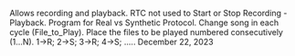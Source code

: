 Allows recording and playback.
RTC not used to Start or Stop Recording - Playback.
Program for Real vs Synthetic Protocol.
Change song in each cycle (File_to_Play).
Place the files to be played numbered consecutively (1...N).
1->R; 2->S; 3->R; 4->S; .....
December 22, 2023
